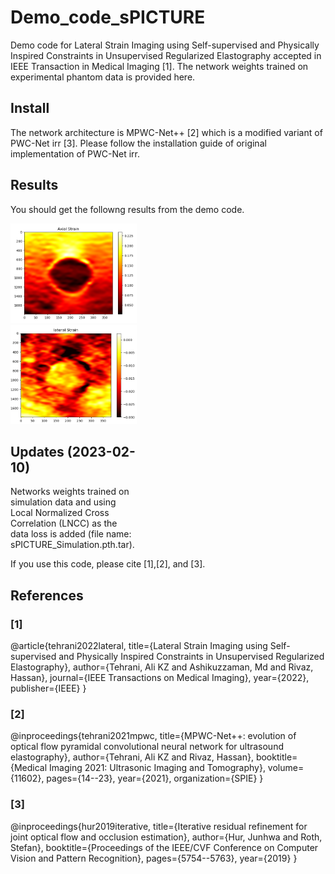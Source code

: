 # Demo_code_sPICTURE
Demo code for Lateral Strain Imaging using Self-supervised and Physically Inspired Constraints in Unsupervised Regularized Elastography accepted in IEEE Transaction in Medical Imaging [1]. The network weights trained on experimental phantom data is provided here.  

## Install
The network architecture is MPWC-Net++ [2] which is a modified variant of PWC-Net irr [3]. Please follow the installation guide of original implementation of PWC-Net irr. 

## Results 
You should get the followng results from the demo code.
<div style="width: 40%; height: 40%">
  
 ![](https://github.com/AliKafaei/Demo_code_sPICTURE/blob/main/Axial_Strain.PNG)
  ![](https://github.com/AliKafaei/Demo_code_sPICTURE/blob/main/Lateral_Strain.PNG)

## Updates (2023-02-10)
Networks weights trained on simulation data and using Local Normalized Cross Correlation (LNCC) as the data loss is added (file name: sPICTURE_Simulation.pth.tar).  
</div>
If you use this code, please cite [1],[2], and [3].

## References
### [1] 
@article{tehrani2022lateral,
  title={Lateral Strain Imaging using Self-supervised and Physically Inspired Constraints in Unsupervised Regularized Elastography},
  author={Tehrani, Ali KZ and Ashikuzzaman, Md and Rivaz, Hassan},
  journal={IEEE Transactions on Medical Imaging},
  year={2022},
  publisher={IEEE}
}
### [2] 
@inproceedings{tehrani2021mpwc,
  title={MPWC-Net++: evolution of optical flow pyramidal convolutional neural network for ultrasound elastography},
  author={Tehrani, Ali KZ and Rivaz, Hassan},
  booktitle={Medical Imaging 2021: Ultrasonic Imaging and Tomography},
  volume={11602},
  pages={14--23},
  year={2021},
  organization={SPIE}
}
### [3]
@inproceedings{hur2019iterative,
  title={Iterative residual refinement for joint optical flow and occlusion estimation},
  author={Hur, Junhwa and Roth, Stefan},
  booktitle={Proceedings of the IEEE/CVF Conference on Computer Vision and Pattern Recognition},
  pages={5754--5763},
  year={2019}
}
